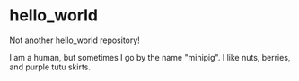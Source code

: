 # hello_world
Not another hello_world repository!

I am a human, but sometimes I go by the name "minipig". I like nuts, berries, and purple tutu skirts. 
